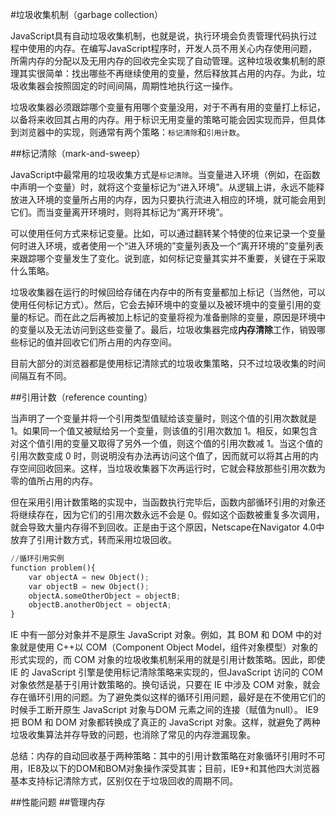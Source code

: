 #垃圾收集机制（garbage collection）

JavaScript具有自动垃圾收集机制，也就是说，执行环境会负责管理代码执行过程中使用的内存。在编写JavaScript程序时，开发人员不用关心内存使用问题，所需内存的分配以及无用内存的回收完全实现了自动管理。这种垃圾收集机制的原理其实很简单：找出哪些不再继续使用的变量，然后释放其占用的内存。为此，垃圾收集器会按照固定的时间间隔，周期性地执行这一操作。

垃圾收集器必须跟踪哪个变量有用哪个变量没用，对于不再有用的变量打上标记，以备将来收回其占用的内存。用于标识无用变量的策略可能会因实现而异，但具体到浏览器中的实现，则通常有两个策略：`标记清除`和`引用计数`。


##标记清除（mark-and-sweep）

JavaScript中最常用的垃圾收集方式是`标记清除`。当变量进入环境（例如，在函数中声明一个变量）时，就将这个变量标记为“进入环境”。从逻辑上讲，永远不能释放进入环境的变量所占用的内存，因为只要执行流进入相应的环境，就可能会用到它们。而当变量离开环境时，则将其标记为“离开环境”。

可以使用任何方式来标记变量。比如，可以通过翻转某个特使的位来记录一个变量何时进入环境，或者使用一个“进入环境的”变量列表及一个“离开环境的”变量列表来跟踪哪个变量发生了变化。说到底，如何标记变量其实并不重要，关键在于采取什么策略。

垃圾收集器在运行的时候回给存储在内存中的所有变量都加上标记（当然他，可以使用任何标记方式）。然后，它会去掉环境中的变量以及被环境中的变量引用的变量的标记。而在此之后再被加上标记的变量将视为准备删除的变量，原因是环境中的变量以及无法访问到这些变量了。最后，垃圾收集器完成**内存清除**工作，销毁哪些标记的值并回收它们所占用的内存空间。

目前大部分的浏览器都是使用标记清除式的垃圾收集策略，只不过垃圾收集的时间间隔互有不同。

##引用计数（reference counting）

当声明了一个变量并将一个引用类型值赋给该变量时，则这个值的引用次数就是 1。如果同一个值又被赋给另一个变量，则该值的引用次数加 1。相反，如果包含对这个值引用的变量又取得了另外一个值，则这个值的引用次数减 1。当这个值的引用次数变成 0 时，则说明没有办法再访问这个值了，因而就可以将其占用的内存空间回收回来。这样，当垃圾收集器下次再运行时，它就会释放那些引用次数为零的值所占用的内存。

但在采用引用计数策略的实现中，当函数执行完毕后，函数内部循环引用的对象还将继续存在，因为它们的引用次数永远不会是 0。假如这个函数被重复多次调用，就会导致大量内存得不到回收。正是由于这个原因，Netscape在Navigator 4.0中放弃了引用计数方式，转而采用垃圾回收。

``` python
//循环引用实例
function problem(){
    var objectA = new Object();
    var objectB = new Object();
    objectA.someOtherObject = objectB;
    objectB.anotherObject = objectA;
}
```

IE 中有一部分对象并不是原生 JavaScript 对象。例如，其 BOM 和 DOM 中的对象就是使用 C++以 COM（Component Object Model，组件对象模型）对象的形式实现的，而 COM 对象的垃圾收集机制采用的就是引用计数策略。因此，即使 IE 的 JavaScript 引擎是使用标记清除策略来实现的，但JavaScript 访问的 COM 对象依然是基于引用计数策略的。换句话说，只要在 IE 中涉及 COM 对象，就会存在循环引用的问题。为了避免类似这样的循环引用问题，最好是在不使用它们的时候手工断开原生 JavaScript 对象与DOM 元素之间的连接（赋值为null）。
IE9 把 BOM 和 DOM 对象都转换成了真正的 JavaScript 对象。这样，就避免了两种垃圾收集算法并存导致的问题，也消除了常见的内存泄漏现象。

总结：内存的自动回收基于两种策略：其中的引用计数策略在对象循环引用时不可用，IE8及以下的DOM和BOM对象操作深受其害；目前，IE9+和其他四大浏览器基本支持标记清除方式，区别仅在于垃圾回收的周期不同。

##性能问题
##管理内存
